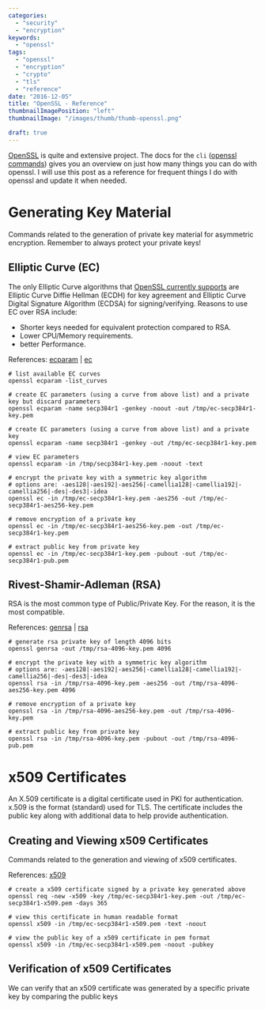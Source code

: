 ```yaml
---
categories:
  - "security"
  - "encryption"
keywords:
  - "openssl"
tags:
  - "openssl"
  - "encryption"
  - "crypto"
  - "tls"
  - "reference"
date: "2016-12-05"
title: "OpenSSL - Reference"
thumbnailImagePosition: "left"
thumbnailImage: "/images/thumb/thumb-openssl.png"

draft: true
---
```


[OpenSSL](https://www.openssl.org/) is quite and extensive project. The docs for the `cli` ([openssl commands](https://www.openssl.org/docs/man1.1.0/apps/)) gives you an overview on just how many things you can do with openssl. I will use this post as a reference for frequent things I do with openssl and update it when needed.
<!--more-->

<!-- toc -->

# Generating Key Material
Commands related to the generation of private key material for asymmetric encryption. Remember to always protect your private keys!

## Elliptic Curve (EC)
The only Elliptic Curve algorithms that [OpenSSL currently supports](https://wiki.openssl.org/index.php/Command_Line_Elliptic_Curve_Operations) are Elliptic Curve Diffie Hellman (ECDH) for key agreement and Elliptic Curve Digital Signature Algorithm (ECDSA) for signing/verifying. Reasons to use EC over RSA include:
* Shorter keys needed for equivalent protection compared to RSA.
* Lower CPU/Memory requirements.
* better Performance.

References: [ecparam](https://www.openssl.org/docs/man1.1.0/apps/ecparam.html) | [ec](https://www.openssl.org/docs/man1.1.0/apps/ec.html)
```
# list available EC curves
openssl ecparam -list_curves

# create EC parameters (using a curve from above list) and a private key but discard parameters
openssl ecparam -name secp384r1 -genkey -noout -out /tmp/ec-secp384r1-key.pem

# create EC parameters (using a curve from above list) and a private key
openssl ecparam -name secp384r1 -genkey -out /tmp/ec-secp384r1-key.pem

# view EC parameters
openssl ecparam -in /tmp/secp384r1-key.pem -noout -text

# encrypt the private key with a symmetric key algorithm
# options are: -aes128|-aes192|-aes256|-camellia128|-camellia192|-camellia256|-des|-des3|-idea
openssl ec -in /tmp/ec-secp384r1-key.pem -aes256 -out /tmp/ec-secp384r1-aes256-key.pem

# remove encryption of a private key
openssl ec -in /tmp/ec-secp384r1-aes256-key.pem -out /tmp/ec-secp384r1-key.pem

# extract public key from private key
openssl ec -in /tmp/ec-secp384r1-key.pem -pubout -out /tmp/ec-secp384r1-pub.pem
```

## Rivest-Shamir-Adleman (RSA)
RSA is the most common type of Public/Private Key. For the reason, it is the most compatible.

References: [genrsa](https://www.openssl.org/docs/man1.1.0/apps/genrsa.html) | [rsa](https://www.openssl.org/docs/man1.1.0/apps/rsa.html)
```
# generate rsa private key of length 4096 bits
openssl genrsa -out /tmp/rsa-4096-key.pem 4096

# encrypt the private key with a symmetric key algorithm
# options are: -aes128|-aes192|-aes256|-camellia128|-camellia192|-camellia256|-des|-des3|-idea
openssl rsa -in /tmp/rsa-4096-key.pem -aes256 -out /tmp/rsa-4096-aes256-key.pem 4096

# remove encryption of a private key
openssl rsa -in /tmp/rsa-4096-aes256-key.pem -out /tmp/rsa-4096-key.pem

# extract public key from private key
openssl rsa -in /tmp/rsa-4096-key.pem -pubout -out /tmp/rsa-4096-pub.pem
```

# x509 Certificates
An X.509 certificate is a digital certificate used in PKI for authentication. x.509 is the format (standard) used for TLS. The certificate includes the public key along with additional data to help provide authentication.

## Creating and Viewing x509 Certificates
Commands related to the generation and viewing of x509 certificates.

References: [x509](https://www.openssl.org/docs/man1.1.0/apps/x509.html)
```
# create a x509 certificate signed by a private key generated above
openssl req -new -x509 -key /tmp/ec-secp384r1-key.pem -out /tmp/ec-secp384r1-x509.pem -days 365

# view this certificate in human readable format
openssl x509 -in /tmp/ec-secp384r1-x509.pem -text -noout

# view the public key of a x509 certificate in pem format
openssl x509 -in /tmp/ec-secp384r1-x509.pem -noout -pubkey
```

## Verification of x509 Certificates
We can verify that an x509 certificate was generated by a specific private key by comparing the public keys
